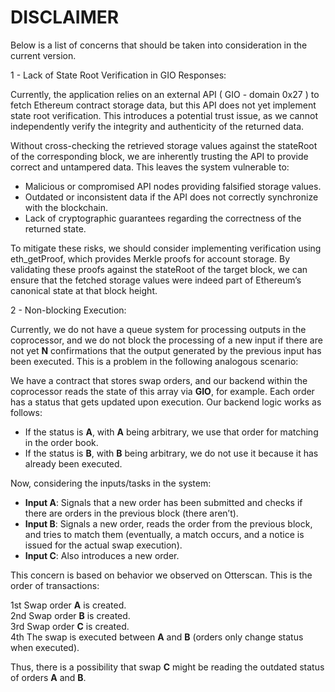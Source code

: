 # DISCLAIMER

Below is a list of concerns that should be taken into consideration in the current version.

1 - Lack of State Root Verification in GIO Responses:

Currently, the application relies on an external API ( GIO - domain 0x27 ) to fetch Ethereum contract storage data, but this API does not yet implement state root verification. This introduces a potential trust issue, as we cannot independently verify the integrity and authenticity of the returned data.

Without cross-checking the retrieved storage values against the stateRoot of the corresponding block, we are inherently trusting the API to provide correct and untampered data. This leaves the system vulnerable to:

- Malicious or compromised API nodes providing falsified storage values.
- Outdated or inconsistent data if the API does not correctly synchronize with the blockchain.
- Lack of cryptographic guarantees regarding the correctness of the returned state.

To mitigate these risks, we should consider implementing verification using eth_getProof, which provides Merkle proofs for account storage. By validating these proofs against the stateRoot of the target block, we can ensure that the fetched storage values were indeed part of Ethereum’s canonical state at that block height.

2 - Non-blocking Execution:

Currently, we do not have a queue system for processing outputs in the coprocessor, and we do not block the processing of a new input if there are not yet **N** confirmations that the output generated by the previous input has been executed. This is a problem in the following analogous scenario:  

We have a contract that stores swap orders, and our backend within the coprocessor reads the state of this array via **GIO**, for example. Each order has a status that gets updated upon execution. Our backend logic works as follows:  
- If the status is **A**, with **A** being arbitrary, we use that order for matching in the order book.  
- If the status is **B**, with **B** being arbitrary, we do not use it because it has already been executed.  

Now, considering the inputs/tasks in the system:  
- **Input A**: Signals that a new order has been submitted and checks if there are orders in the previous block (there aren’t).  
- **Input B**: Signals a new order, reads the order from the previous block, and tries to match them (eventually, a match occurs, and a notice is issued for the actual swap execution).  
- **Input C**: Also introduces a new order.  

This concern is based on behavior we observed on Otterscan. This is the order of transactions:  

1st Swap order **A** is created.  
2nd Swap order **B** is created.  
3rd Swap order **C** is created.  
4th The swap is executed between **A** and **B** (orders only change status when executed).  

Thus, there is a possibility that swap **C** might be reading the outdated status of orders **A** and **B**.
